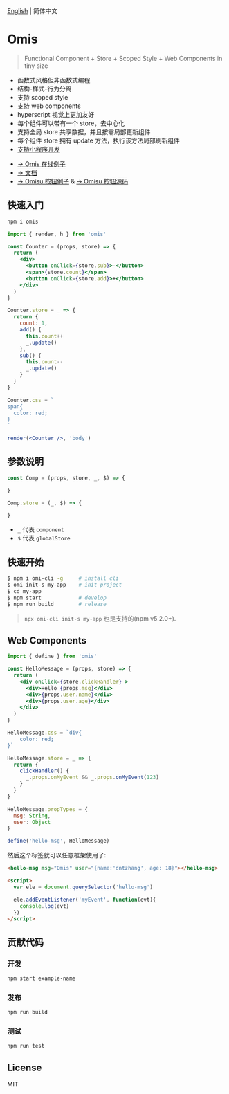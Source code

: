 [English](./README.md) | 简体中文 

# Omis

> Functional Component + Store + Scoped Style + Web Components in tiny size

* 函数式风格但非函数式编程 
* 结构-样式-行为分离
* 支持 scoped style 
* 支持 web components
* hyperscript 视觉上更加友好
* 每个组件可以带有一个 store，去中心化
* 支持全局 store 共享数据，并且按需局部更新组件
* 每个组件 store 拥有 update 方法，执行该方法局部刷新组件
* [支持小程序开发](https://github.com/Tencent/omi/tree/master/packages/omi-kbone)

- [→ Omis 在线例子](https://codepen.io/collection/XjLaRo/)
- [→ 文档](https://tencent.github.io/omi/site/omis/cn.html)
- [→ Omisu 按钮例子](https://codepen.io/dntzhang-the-typescripter/pen/eqJNyy) & [→ Omisu 按钮源码](https://github.com/Tencent/omi/blob/master/packages/omisu/src/button/index.tsx#L8-L31)

## 快速入门

```bash
npm i omis
```

```jsx
import { render, h } from 'omis'

const Counter = (props, store) => {
  return (
    <div>
      <button onClick={store.sub}>-</button>
      <span>{store.count}</span>
      <button onClick={store.add}>+</button>
    </div>
  )
}

Counter.store = _ => {
  return {
    count: 1,
    add() {
      this.count++
      _.update()
    },
    sub() {
      this.count--
      _.update()
    }
  }
}

Counter.css = `
span{
  color: red;
}
`

render(<Counter />, 'body')
```

## 参数说明

```jsx
const Comp = (props, store, _, $) => {

}

Comp.store = (_, $) => {

}
```

* `_` 代表 `component`
* `$` 代表 `globalStore`

## 快速开始

```bash
$ npm i omi-cli -g     # install cli
$ omi init-s my-app    # init project
$ cd my-app            
$ npm start            # develop
$ npm run build        # release
```

> `npx omi-cli init-s my-app` 也是支持的(npm v5.2.0+).

## Web Components

```jsx
import { define } from 'omis'

const HelloMessage = (props, store) => {
  return (
    <div onClick={store.clickHandler} >
      <div>Hello {props.msg}</div>
      <div>{props.user.name}</div>
      <div>{props.user.age}</div>
    </div>
  )
}

HelloMessage.css = `div{
	color: red;
}`

HelloMessage.store = _ => {
  return {
    clickHandler() {
      _.props.onMyEvent && _.props.onMyEvent(123)
    }
  }
}

HelloMessage.propTypes = {
  msg: String,
  user: Object
}

define('hello-msg', HelloMessage)
```

然后这个标签就可以任意框架使用了:

```html
<hello-msg msg="Omis" user="{name:'dntzhang', age: 18}"></hello-msg>

<script>
  var ele = document.querySelector('hello-msg')

  ele.addEventListener('myEvent', function(evt){
    console.log(evt)
  })
</script>
```

## 贡献代码

### 开发

``` bash
npm start example-name
```

### 发布

``` bash
npm run build
```

### 测试

``` bash
npm run test
```

## License

MIT 
